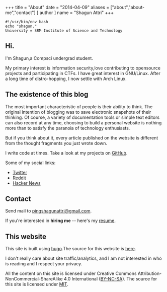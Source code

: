 +++
title = "About"
date = "2014-04-09"
aliases = ["about","about-me","contact"]
[ author ]
  name = "Shagun Attri"
+++



```console
#!/usr/bin/env bash
echo "shagun."
University = SRM Institute of Science and Technology
```

## Hi.

I'm Shagun,a Compsci undergrad student.

My primary interest is information security,love contributing to opensource projects and participating in CTFs.
I have great interest in GNU/Linux. After a long time of distro-hopping, I now settle with Arch Linux.

## The existence of this blog

The most important characteristic of people is their ability to think. The original intention of blogging was to save electronic snapshots of their thinking. Of course, a variety of documentation tools or simple text editors can also record at any time, choosing to build a personal website is nothing more than to satisfy the paranoia of technology enthusiasts.

But if you think about it, every article published on the website is different from the thought fragments you just wrote down.

I write code at times. Take a look at my projects on
[GitHub](https://github.com/shagunattri).

Some of my social links:

- [Twitter](https://twitter.com/sp3ppr)
- [Reddit](https://www.reddit.com/u/shagunattri)
- [Hacker News](https://news.ycombinator.com/user?id=shagunattri)

## Contact

Send mail to [pingshagunattri@gmail.com](mailto:pingshagunattri@gmail.com).

If you're interested in **hiring me** -- here's my
[resume](https://shagunfirstbucket.s3.ap-south-1.amazonaws.com/Shagun-Attri-Resume.pdf).

## This website

This site is built using [hugo](https://gohugo.io/).The source for this website is
[here](https://github.com/shagunattri/site). 

I don't really care about site traffic/analytics, and I am not interested in who is reading and I respect your privacy.

All the content on this site is licensed under Creative Commons Attribution-NonCommercial-ShareAlike 4.0 International ([BY-NC-SA](https://creativecommons.org/licenses/by-nc-sa/4.0/)). The source for this site is licensed under [MIT](https://opensource.org/licenses/MIT).
